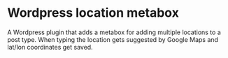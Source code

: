 Wordpress location metabox
=======================

A Wordpress plugin that adds a metabox for adding multiple locations to a post type. When typing the location gets suggested by Google Maps and lat/lon coordinates get saved.
